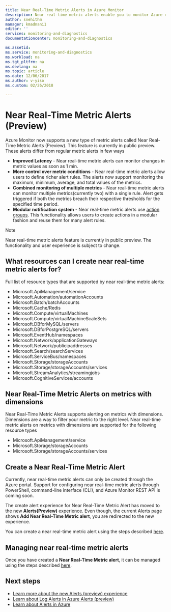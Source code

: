 ```yaml
---
title: Near Real-Time Metric Alerts in Azure Monitor
description: Near real-time metric alerts enable you to monitor Azure resource metrics as frequently as 1 min.
author: snehithm
manager: kmadnani1
editor: ''
services: monitoring-and-diagnostics
documentationcenter: monitoring-and-diagnostics

ms.assetid: 
ms.service: monitoring-and-diagnostics
ms.workload: na
ms.tgt_pltfrm: na
ms.devlang: na
ms.topic: article
ms.date: 12/06/2017
ms.author: v-yiso
ms.custom: 02/26/2018

---
```


# Near Real-Time Metric Alerts (Preview)
Azure Monitor now supports a new type of metric alerts called Near Real-Time Metric Alerts (Preview). This feature is currently in public preview.
These alerts differ from regular metric alerts in few ways

- **Improved Latency** - Near real-time metric alerts can monitor changes in metric values as soon as 1 min.
- **More control over metric conditions** - Near real-time metric alerts allow users to define richer alert rules. The alerts now support monitoring the maximum, minimum, average, and total values of the metrics.
- **Combined monitoring of multiple metrics** - Near real-time metric alerts can monitor multiple metrics(currently two) with a single rule. Alert gets triggered if both the metrics breach their respective thresholds for the specified time period.
- **Modular notification system** - Near real-time metric alerts use [action groups](monitoring-action-groups.md). This functionality allows users to create actions in a modular fashion and reuse them for many alert rules.

> [!NOTE]
> Near real-time metric alerts feature is currently in public preview. The functionality and user experience is subject to change.
>

## What resources can I create near real-time metric alerts for?
Full list of resource types that are supported by near real-time metric alerts:

* Microsoft.ApiManagement/service
* Microsoft.Automation/automationAccounts
* Microsoft.Batch/batchAccounts
* Microsoft.Cache/Redis
* Microsoft.Compute/virtualMachines
* Microsoft.Compute/virtualMachineScaleSets
* Microsoft.DBforMySQL/servers
* Microsoft.DBforPostgreSQL/servers
* Microsoft.EventHub/namespaces
* Microsoft.Network/applicationGateways
* Microsoft.Network/publicipaddresses
* Microsoft.Search/searchServices
* Microsoft.ServiceBus/namespaces
* Microsoft.Storage/storageAccounts
* Microsoft.Storage/storageAccounts/services
* Microsoft.StreamAnalytics/streamingjobs
* Microsoft.CognitiveServices/accounts

## Near Real-Time Metric Alerts on metrics with dimensions
Near Real-Time Metric Alerts supports alerting on metrics with dimensions. Dimensions are a way to filter your metric to the right level. Near real-time metric alerts on metrics with dimensions are supported for the following resource types

* Microsoft.ApiManagement/service
* Microsoft.Storage/storageAccounts
* Microsoft.Storage/storageAccounts/services


## Create a Near Real-Time Metric Alert
Currently, near real-time metric alerts can only be created through the Azure portal. Support for configuring near real-time metric alerts through PowerShell, command-line interface (CLI), and Azure Monitor REST API is coming soon.

The create alert experience for Near Real-Time Metric Alert has moved to the new **Alerts(Preview)** experience. Even though, the current Alerts page shows **Add Near Real-Time Metric alert**, you are redirected to the new experience.

You can create a near real-time metric alert using the steps described [here](monitor-alerts-unified-usage.md#create-an-alert-rule-with-the-azure-portal).

## Managing near real-time metric alerts
Once you have created a **Near Real-Time Metric alert**, it can be managed using the steps described [here](monitor-alerts-unified-usage.md#managing-your-alerts-in-azure-portal).

## Next steps

* [Learn more about the new Alerts (preview) experience](monitoring-overview-unified-alerts.md)
* [Learn about Log Alerts in Azure Alerts (preview)](monitor-alerts-unified-log.md)
* [Learn about Alerts in Azure](monitoring-overview-alerts.md)